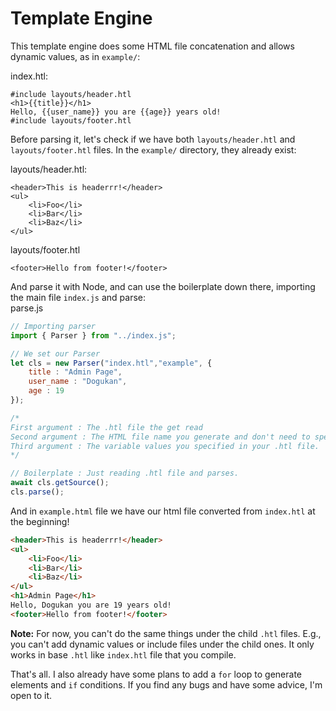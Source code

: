 # Template Engine
This template engine does some HTML file concatenation and allows dynamic values, as in `example/`:

index.htl:
```
#include layouts/header.htl
<h1>{{title}}</h1>
Hello, {{user_name}} you are {{age}} years old!
#include layouts/footer.htl
```
Before parsing it, let's check if we have both `layouts/header.htl` and `layouts/footer.htl` files. In the `example/` directory, they already exist:

layouts/header.htl:
```
<header>This is headerrr!</header>
<ul>
    <li>Foo</li>
    <li>Bar</li>
    <li>Baz</li>
</ul>
```
layouts/footer.htl
```
<footer>Hello from footer!</footer>
```

And parse it with Node, and can use the boilerplate down there, importing the main file `index.js` and parse:<br>
parse.js
```js 
// Importing parser
import { Parser } from "../index.js";

// We set our Parser
let cls = new Parser("index.htl","example", {
    title : "Admin Page",
    user_name : "Dogukan",
    age : 19
});

/*
First argument : The .htl file the get read
Second argument : The HTML file name you generate and don't need to specify .html extension
Third argument : The variable values you specified in your .htl file.
*/

// Boilerplate : Just reading .htl file and parses.
await cls.getSource();
cls.parse();

```
And in `example.html` file we have our html file converted from `index.htl` at the beginning!
```html
<header>This is headerrr!</header>
<ul>
    <li>Foo</li>
    <li>Bar</li>
    <li>Baz</li>
</ul>
<h1>Admin Page</h1>
Hello, Dogukan you are 19 years old!
<footer>Hello from footer!</footer>
````

**Note:** For now, you can't do the same things under the child `.htl` files. E.g., you can't add dynamic values or include files under the child ones. It only works in base `.htl` like `index.htl` file that you compile. 

That's all. I also already have some plans to add a `for` loop to generate elements and `if` conditions. If you find any bugs and have some advice, I'm open to it.